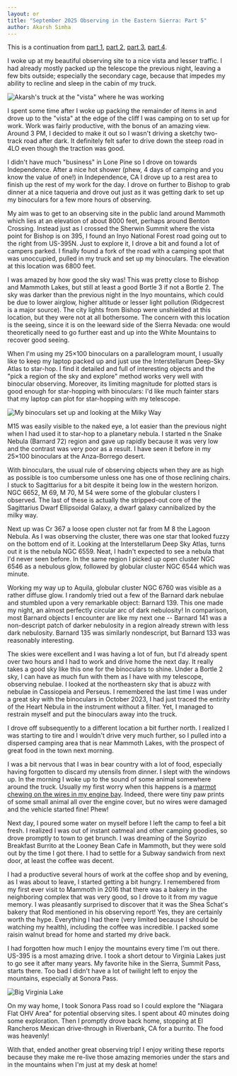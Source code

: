 ```yaml
---
layout: or
title: "September 2025 Observing in the Eastern Sierra: Part 5"
author: Akarsh Simha
---
```


This is a continuation from [part 1](/OR_202509_EasternSierra_Part1.html),
[part 2](/OR_202509_EasternSierra_Part2.html), [part 3](/OR_202509_EasternSierra_Part3.html), [part 4](/OR_202509_EasternSierra_Part4.html).

I woke up at my beautiful observing site to a nice vista and lesser traffic.
I had already mostly packed up the telescope the previous night, leaving a few bits outside; especially the secondary cage, because that impedes my ability to recline and sleep in the cabin of my truck.

![Akarsh's truck at the "vista" where he was working](assets/Akarsh20250923.jpg)

I spent some time after I woke up packing the remainder of items in and drove up to the "vista" at the edge of the cliff I was camping on to set up for work. Work was fairly productive, with the bonus of an amazing view. Around 3 PM, I decided to make it out so I wasn't driving a sketchy two-track road after dark. It definitely felt safer to drive down the steep road in 4LO even though the traction was good.

I didn't have much "business" in Lone Pine so I drove on towards Independence. After a nice hot shower (phew, 4 days of camping and you know the value of one!) in Independence, CA I drove up to a rest area  to finish up the rest of my work for the day. I drove on further to Bishop to grab dinner at a nice taqueria and drove out just as it was getting dark to set up my binoculars for a few more hours of observing.

My aim was to get to an observing site in the public land around Mammoth which lies at an elevation of about 8000 feet, perhaps around Benton Crossing. Instead just as I crossed the Sherwin Summit where the vista point for Bishop is on 395, I found an Inyo National Forest road going out to the right from US-395N. Just to explore it, I drove a bit and found a lot of campers parked. I finally found a fork of the road with a camping spot that was unoccupied, pulled in my truck and set up my binoculars. The elevation at this location was 6800 feet.

I was amazed by how good the sky was! This was pretty close to Bishop and Mammoth Lakes, but still at least a good Bortle 3 if not a Bortle 2. The sky was darker than the previous night in the Inyo mountains, which could be due to lower airglow, higher altitude or lesser light pollution (Ridgecrest is a major source). The city lights from Bishop were unshielded at this location, but they were not at all bothersome. The concern with this location is the seeing, since it is on the leeward side of the Sierra Nevada: one would theoretically need to go further east and up into the White Mountains to recover good seeing.

When I'm using my 25×100 binoculars on a parallelogram mount, I usually like to keep my laptop packed up and just use the Interstellarum Deep-Sky Atlas to star-hop. I find it detailed and full of interesting objects and the "pick a region of the sky and explore" method works very well with binocular observing. Moreover, its limiting magnitude for plotted stars is good enough for star-hopping with binoculars: I'd like much fainter stars that my laptop can plot for star-hopping with my telescope.

![My binoculars set up and looking at the Milky Way](assets/Binos20250923.jpg)

<p><x-dso>M15</x-dso> was easily visible to the naked eye, a lot easier than the previous night when I had used it to star-hop to a planetary nebula. I started n the Snake Nebula (<x-dso>Barnard 72</x-dso>) region and gave up rapidly because it was very low and the contrast was very poor as a result. I have seen it before in my 25×100 binoculars at the Anza-Borrego desert.</p>

With binoculars, the usual rule of observing objects when they are as high as possible is too cumbersome unless one has one of those reclining chairs. I stuck to Sagittarius for a bit despite it being low in the western horizon. <x-dso>NGC 6652</x-dso>, <x-dso>M 69</x-dso>, <x-dso>M 70</x-dso>, <x-dso>M 54</x-dso> were some of the globular clusters I observed. The last of these is actually the stripped-out core of the Sagittarius Dwarf Ellipsoidal Galaxy, a dwarf galaxy cannibalized by the milky way.

Next up was <x-dso simbad="Cl Collinder 367">Cr 367</x-dso> a loose open cluster not far from <x-dso>M 8</x-dso> the Lagoon Nebula. As I was observing the cluster, there was one star that looked fuzzy on the bottom end of it. Looking at the Interstellarum Deep Sky Atlas, turns out it is the nebula <x-dso>NGC 6559</x-dso>. Neat, I hadn't expected to see a nebula that I'd never seen before. In the same region I picked up open cluster <x-dso>NGC 6546</x-dso> as a nebulous glow, followed by globular cluster <x-dso>NGC 6544</x-dso> which was minute.

Working my way up to Aquila, globular cluster <x-dso>NGC 6760</x-dso> was visible as a rather diffuse glow. I randomly tried out a few of the Barnard dark nebulae and stumbled upon a very remarkable object: <x-dso>Barnard 139</x-dso>. This one made my night, an almost perfectly circular arc of dark nebulosity! In comparison, most Barnard objects I encounter are like my next one -- <x-dso>Barnard 141</x-dso> was a non-descript patch of darker nebulosity in a region already strewn with less dark nebulosity. <x-dso>Barnard 135</x-dso> was similarly nondescript, but <x-dso>Barnard 133</x-dso> was reasonably interesting.

The skies were excellent and I was having a lot of fun, but I'd already spent over two hours and I had to work and drive home the next day. It really takes a good sky like this one for the binoculars to shine. Under a Bortle 2 sky, I can have as much fun with them as I have with my telescope, observing nebulae. I looked at the northeastern sky that is abuzz with nebulae in Cassiopeia and Perseus. I remembered the last time I was under a great sky with the binoculars in October 2023, I had just traced the entirity of the Heart Nebula in the instrument without a filter. Yet, I managed to restrain myself and put the binoculars away into the truck.

I drove off subsequently to a different location a bit further north. I realized I was starting to tire and I wouldn't drive very much further, so I pulled into a dispersed camping area that is near Mammoth Lakes, with the prospect of great food in the town next morning.

I was a bit nervous that I was in bear country with a lot of food, especially having forgotten to discard my utensils from dinner. I slept with the windows up. In the morning I woke up to the sound of some animal somewhere around the truck. Usually my first worry when this happens is a [marmot chewing on the wires in my engine bay](https://www.nps.gov/seki/planyourvisit/marmots.htm). Indeed, there were tiny paw prints of some small animal all over the engine cover, but no wires were damaged and the vehicle started fine! Phew!

Next day, I poured some water on myself before I left the camp to feel a bit fresh. I realized I was out of instant oatmeal and other camping goodies, so drove promptly to town to get brunch. I was dreaming of the Soyrizo Breakfast Burrito at the Looney Bean Cafe in Mammoth, but they were sold out by the time I got there. I had to settle for a Subway sandwich from next door, at least the coffee was decent.

I had a productive several hours of work at the coffee shop and by evening, as I was about to leave, I started getting a bit hungry. I remembered from my first ever visit to Mammoth in 2016 that there was a bakery in the neighboring complex that was very good, so I drove to it from my vague memory. I was pleasantly surprised to discover that it was the Shea Schat's bakery that Rod mentioned in his observing report! Yes, they are certainly worth the hype. Everything I had there (very limited because I should be watching my health), including the coffee was incredible. I packed some raisin walnut bread for home and started my drive back.

I had forgotten how much I enjoy the mountains every time I'm out there. US-395 is a most amazing drive. I took a short detour to Virginia Lakes just to go see it after many years. My favorite hike in the Sierra, Summit Pass, starts there. Too bad I didn't have a lot of twilight left to enjoy the mountains, especially at Sonora Pass.

![Big Virginia Lake](assets/BigVirginiaLake.jpg)

On my way home, I took Sonora Pass road so I could explore the "Niagara Flat OHV Area" for potential observing sites. I spent about 40 minutes doing some exploration. Then I promptly drove back home, stopping at El Rancheros Mexican drive-through in Riverbank, CA for a burrito. The food was heavenly!

With that, ended another great observing trip! I enjoy writing these reports because they make me re-live those amazing memories under the stars and in the mountains when I'm just at my desk at home!